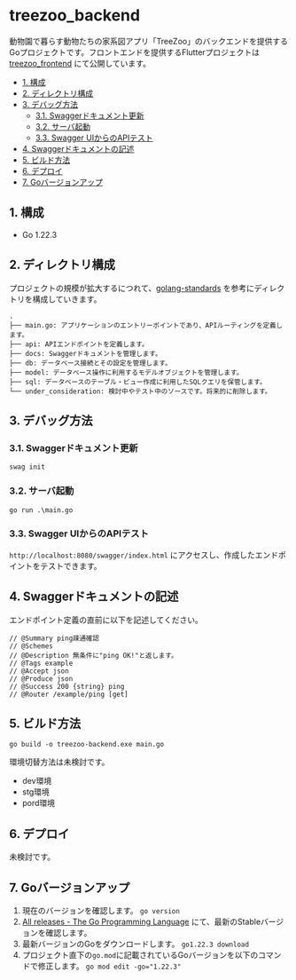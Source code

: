 <!-- omit in toc -->
# treezoo_backend

動物園で暮らす動物たちの家系図アプリ「TreeZoo」のバックエンドを提供するGoプロジェクトです。フロントエンドを提供するFlutterプロジェクトは [treezoo_frontend](https://github.com/yutaiwamoto1114/treezoo_frontend) にて公開しています。


- [1. 構成](#1-構成)
- [2. ディレクトリ構成](#2-ディレクトリ構成)
- [3. デバッグ方法](#3-デバッグ方法)
  - [3.1. Swaggerドキュメント更新](#31-swaggerドキュメント更新)
  - [3.2. サーバ起動](#32-サーバ起動)
  - [3.3. Swagger UIからのAPIテスト](#33-swagger-uiからのapiテスト)
- [4. Swaggerドキュメントの記述](#4-swaggerドキュメントの記述)
- [5. ビルド方法](#5-ビルド方法)
- [6. デプロイ](#6-デプロイ)
- [7. Goバージョンアップ](#7-goバージョンアップ)

## 1. 構成
- Go 1.22.3

## 2. ディレクトリ構成
プロジェクトの規模が拡大するにつれて、[golang-standards](https://github.com/golang-standards/project-layout/blob/master/README_ja.md#standard-go-project-layout) を参考にディレクトリを構成していきます。
```
.
├── main.go: アプリケーションのエントリーポイントであり、APIルーティングを定義します。
├── api: APIエンドポイントを定義します。
├── docs: Swaggerドキュメントを管理します。
├── db: データベース接続とその設定を管理します。
├── model: データベース操作に利用するモデルオブジェクトを管理します。
├── sql: データベースのテーブル・ビュー作成に利用したSQLクエリを保管します。
└── under_consideration: 検討中やテスト中のソースです。将来的に削除します。
```

## 3. デバッグ方法
### 3.1. Swaggerドキュメント更新
`swag init`
### 3.2. サーバ起動
`go run .\main.go`
### 3.3. Swagger UIからのAPIテスト
`http://localhost:8080/swagger/index.html` にアクセスし、作成したエンドポイントをテストできます。

## 4. Swaggerドキュメントの記述
エンドポイント定義の直前に以下を記述してください。
```
// @Summary ping疎通確認
// @Schemes
// @Description 無条件に"ping OK!"と返します。
// @Tags example
// @Accept json
// @Produce json
// @Success 200 {string} ping
// @Router /example/ping [get]
```
## 5. ビルド方法
`go build -o treezoo-backend.exe main.go`

環境切替方法は未検討です。
- dev環境
- stg環境
- pord環境

## 6. デプロイ
未検討です。

## 7. Goバージョンアップ
1. 現在のバージョンを確認します。
    `go version`
2. [All releases - The Go Programming Language](https://go.dev/dl/) にて、最新のStableバージョンを確認します。
3. 最新バージョンのGoをダウンロードします。
    `go1.22.3 download`
4. プロジェクト直下の`go.mod`に記載されているGoバージョンを以下のコマンドで修正します。
    `go mod edit -go="1.22.3"`
